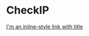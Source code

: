 # CheckIP

[I'm an inline-style link with title](javascript:alert(document.location);// "Google's Homepage")
